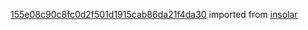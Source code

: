 [155e08c90c8fc0d2f501d1915cab86da21f4da30](https://github.com/insolar/insolar/commit/155e08c90c8fc0d2f501d1915cab86da21f4da30) imported from [insolar](https://github.com/insolar/insolar)
